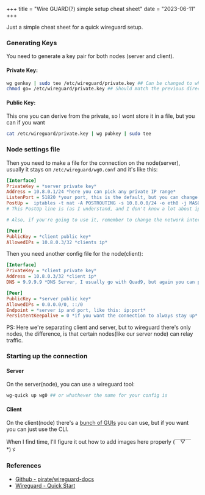 +++
title = "Wire GUARD(?) simple setup cheat sheet"
date = "2023-06-11"
+++

Just a simple cheat sheet for a quick wireguard setup.

### Generating Keys

You need to generate a key pair for both nodes (server and client).

#### Private Key:
```bash
wg genkey | sudo tee /etc/wireguard/private.key ## Can be changed to whathever directory you want
chmod go= /etc/wireguard/private.key ## Should match the previous directory
```

#### Public Key:

This one you can derive from the private, so I wont store it in a file, but you can if you want

```bash
cat /etc/wireguard/private.key | wg pubkey | sudo tee
```

### Node settings file

Then you need to make a file for the connection on the node(server), usually it stays on `/etc/wireguard/wg0.conf` and it's like this:

```ini
[Interface]
PrivateKey = *server private key*
Address = 10.8.0.1/24 *here you can pick any private IP range*
ListenPort = 51820 *your port, this is the default, but you can change it to whathever you want*
PostUp =  iptables -t nat -A POSTROUTING -s 10.8.0.0/24 -o eth0 -j MASQUERADE; iptables -A INPUT -p udp -m udp --dport 51820 -j ACCEPT; iptables -A FORWARD -i wg0 -j ACCEPT; iptables -A FORWARD -o wg0 -j ACCEPT;
# This PostUp line is (as I understand, and I don't know a lot about iptables) so you can route the traffic that comes from the clients, so they can access the internet through the server (like a "normal"/comercial vpn)

# Also, if you're going to use it, remember to change the network interface and the ip range if needed

[Peer]
PublicKey = *client public key*
AllowedIPs = 10.8.0.3/32 *clients ip*
```

Then you need another config file for the node(client):

```ini
[Interface]
PrivateKey = *client private key*
Address = 10.8.0.3/32 *client ip*
DNS = 9.9.9.9 *DNS Server, I usually go with Quad9, but again you can pick whathever*

[Peer]
PublicKey = *server public key*
AllowedIPs = 0.0.0.0/0, ::/0
Endpoint = *server ip and port, like this: ip:port*
PersistentKeepalive = 0 *if you want the connection to always stay up*
```

PS: Here we're separating client and server, but to wireguard there's only nodes, the difference, is that certain nodes(like our server node) can relay traffic.

### Starting up the connection

#### Server

On the server(node), you can use a wireguard tool:

```bash
wg-quick up wg0 ## or whathever the name for your config is
```

#### Client

On the client(node) there's a [bunch of GUIs](https://www.wireguard.com/install/) you can use, but if you want you can just use the CLI.

When I find time, I'll figure it out how to add images here properly (￣▽￣*)ゞ

### References
- [Github - pirate/wireguard-docs](https://github.com/pirate/wireguard-docs)
- [Wireguard - Quick Start](https://www.wireguard.com/quickstart/)
